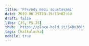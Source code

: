 ```yaml
---
title: 'Převody mezi soustavami'
date: 2019-06-25T13:15:13+02:00
draft: false
libs: [JS, P5.JS]
thub: 'https://place-hold.it/640x360'
tags: [kalkulacka]
mobile: true
---
```


<script language="javascript" type="text/javascript" src="sketch.js"></script>
